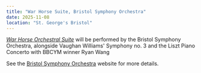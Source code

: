 ```yaml
---
title: "War Horse Suite, Bristol Symphony Orchestra"
date: 2025-11-08
location: "St. George's Bristol"
---
```


<a href="https://www.adriansutton.com/works/AS0049"><i>War Horse Orchestral Suite</i></a> will be performed by the Bristol Symphony Orchestra, alongside Vaughan Williams' Symphony no. 3 and the Liszt Piano Concerto with BBCYM winner Ryan Wang

See the <a href="https://www.bristolsymphonyorchestra.com" target="_blank">Bristol Symphony Orchestra</a> website for more details.